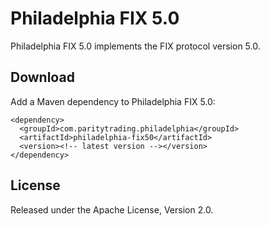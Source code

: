 Philadelphia FIX 5.0
====================

Philadelphia FIX 5.0 implements the FIX protocol version 5.0.


Download
--------

Add a Maven dependency to Philadelphia FIX 5.0:

    <dependency>
      <groupId>com.paritytrading.philadelphia</groupId>
      <artifactId>philadelphia-fix50</artifactId>
      <version><!-- latest version --></version>
    </dependency>


License
-------

Released under the Apache License, Version 2.0.
